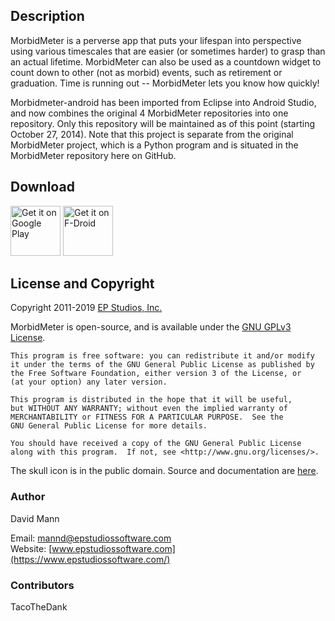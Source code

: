 ## Description
MorbidMeter is a perverse app that puts your lifespan into perspective using various timescales
that are easier (or sometimes harder) to grasp than an actual lifetime.
MorbidMeter can also be used as a countdown widget to count down
to other (not as morbid) events, such as retirement or graduation.
Time is running out -- MorbidMeter lets you know how quickly!

Morbidmeter-android has been imported from Eclipse into Android Studio,
and now combines the original 4 MorbidMeter repositories into one repository.
Only this repository will be maintained as of this point (starting October 27, 2014).
Note that this project is separate from the original MorbidMeter project,
which is a Python program and is situated in the MorbidMeter repository here on GitHub.

## Download
[<img src="https://play.google.com/intl/en_us/badges/static/images/badges/en_badge_web_generic.png"
    alt="Get it on Google Play"
    height="80">](https://play.google.com/store/apps/details?id=org.epstudios.morbidmeter)
[<img src="https://fdroid.gitlab.io/artwork/badge/get-it-on.png"
    alt="Get it on F-Droid"
    height="80">](https://f-droid.org/packages/org.epstudios.morbidmeter/)


## License and Copyright
Copyright 2011-2019 [EP Studios, Inc.](https://www.epstudiossoftware.com/)

MorbidMeter is open-source, and is available under the 
[GNU GPLv3 License](https://www.gnu.org/licenses/gpl-3.0.html).

```
This program is free software: you can redistribute it and/or modify
it under the terms of the GNU General Public License as published by
the Free Software Foundation, either version 3 of the License, or
(at your option) any later version.

This program is distributed in the hope that it will be useful,
but WITHOUT ANY WARRANTY; without even the implied warranty of
MERCHANTABILITY or FITNESS FOR A PARTICULAR PURPOSE.  See the
GNU General Public License for more details.

You should have received a copy of the GNU General Public License
along with this program.  If not, see <http://www.gnu.org/licenses/>.
```

The skull icon is in the public domain. Source and documentation are
[here](https://www.clker.com/clipart-80943.html).

### Author
David Mann

Email: [mannd@epstudiossoftware.com](mailto:mannd@epstudiossoftware.com)  
Website:
[www.epstudiossoftware.com](https://www.epstudiossoftware.com/)

### Contributors
TacoTheDank
